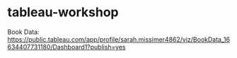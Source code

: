 # tableau-workshop
Book Data:
https://public.tableau.com/app/profile/sarah.missimer4862/viz/BookData_16634407731180/Dashboard1?publish=yes
